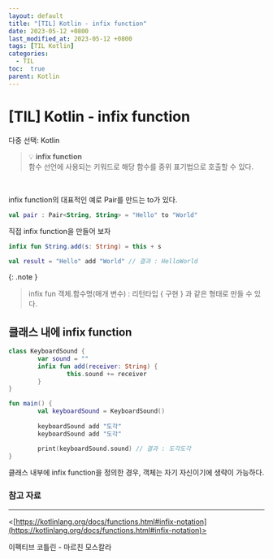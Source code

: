 ```yaml
---
layout: default
title: "[TIL] Kotlin - infix function"
date: 2023-05-12 +0800
last_modified_at: 2023-05-12 +0800
tags: [TIL Kotlin]
categories:
  - TIL
toc:  true
parent: Kotlin
---
```


# [TIL] Kotlin - infix function

다중 선택: Kotlin


>💡 **infix function**<br>
	함수 선언에 사용되는 키워드로 해당 함수를 중위 표기법으로 호출할 수 있다.

<br>

infix function의 대표적인 예로 Pair를 만드는 to가 있다.

```kotlin
val pair : Pair<String, String> = "Hello" to "World"
```

직접 infix function을 만들어 보자

```kotlin
infix fun String.add(s: String) = this + s

val result = "Hello" add "World" // 결과 : HelloWorld
```

{: .note }
>infix fun 객체.함수명(매개 변수) : 리턴타입 { 구현 } 과 같은 형태로 만들 수 있다.

## 클래스 내에 infix function

```kotlin
class KeyboardSound {
		var sound = ""
		infix fun add(receiver: String) {
				this.sound += receiver
		}
}

fun main() {
		val keyboardSound = KeyboardSound()
		
		keyboardSound add "도각"
		keyboardSound add "도각"

		print(keyboardSound.sound) // 결과 : 도각도각
}
```

클래스 내부에 infix function을 정의한 경우, 객체는 자기 자신이기에 생략이 가능하다.

### 참고 자료

---

<[https://kotlinlang.org/docs/functions.html#infix-notation](https://kotlinlang.org/docs/functions.html#infix-notation)>

이펙티브 코틀린 - 마르친 모스칼라